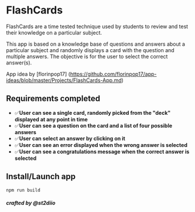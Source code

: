# FlashCards
FlashCards are a time tested technique used by students to review and test their knowledge on a particular subject. 

This app is based on a knowledge base of questions and answers about a particular subject and randomly displays a card with the question and multiple answers. The objective is for the user to select the correct answer(s).

App idea by [florinpop17] (https://github.com/florinpop17/app-ideas/blob/master/Projects/FlashCards-App.md)



## Requirements completed

-   ✅**User can see a single card, randomly picked from the "deck" displayed at any point in time**
-   ✅**User can see a question on the card and a list of four possible answers**
-   ✅**User can select an answer by clicking on it**
-   ✅**User can see an error displayed when the wrong answer is selected**
-   ✅**User can see a congratulations message when the correct answer is selected**


## Install/Launch app

`npm run build`

##### *crafted by @st2diio*